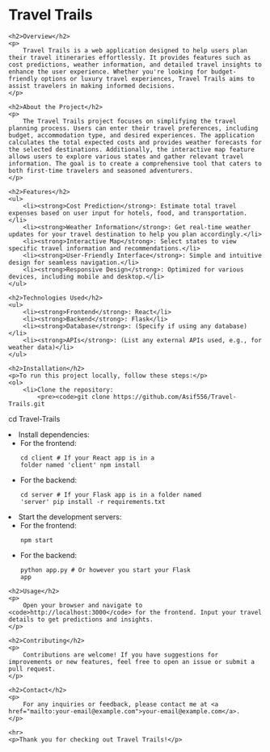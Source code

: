 <!DOCTYPE html>
<html lang="en">
<head>
    <meta charset="UTF-8">
    <meta name="viewport" content="width=device-width, initial-scale=1.0">
    <title>Travel Trails</title>
</head>
<body>
    <h1>Travel Trails</h1>

    <h2>Overview</h2>
    <p>
        Travel Trails is a web application designed to help users plan their travel itineraries effortlessly. It provides features such as cost predictions, weather information, and detailed travel insights to enhance the user experience. Whether you're looking for budget-friendly options or luxury travel experiences, Travel Trails aims to assist travelers in making informed decisions.
    </p>

    <h2>About the Project</h2>
    <p>
        The Travel Trails project focuses on simplifying the travel planning process. Users can enter their travel preferences, including budget, accommodation type, and desired experiences. The application calculates the total expected costs and provides weather forecasts for the selected destinations. Additionally, the interactive map feature allows users to explore various states and gather relevant travel information. The goal is to create a comprehensive tool that caters to both first-time travelers and seasoned adventurers.
    </p>

    <h2>Features</h2>
    <ul>
        <li><strong>Cost Prediction</strong>: Estimate total travel expenses based on user input for hotels, food, and transportation.</li>
        <li><strong>Weather Information</strong>: Get real-time weather updates for your travel destination to help you plan accordingly.</li>
        <li><strong>Interactive Map</strong>: Select states to view specific travel information and recommendations.</li>
        <li><strong>User-Friendly Interface</strong>: Simple and intuitive design for seamless navigation.</li>
        <li><strong>Responsive Design</strong>: Optimized for various devices, including mobile and desktop.</li>
    </ul>

    <h2>Technologies Used</h2>
    <ul>
        <li><strong>Frontend</strong>: React</li>
        <li><strong>Backend</strong>: Flask</li>
        <li><strong>Database</strong>: (Specify if using any database)</li>
        <li><strong>APIs</strong>: (List any external APIs used, e.g., for weather data)</li>
    </ul>

    <h2>Installation</h2>
    <p>To run this project locally, follow these steps:</p>
    <ol>
        <li>Clone the repository:
            <pre><code>git clone https://github.com/Asif556/Travel-Trails.git
cd Travel-Trails</code></pre>
        </li>
        <li>Install dependencies:
            <ul>
                <li>For the frontend:
                    <pre><code>cd client  # If your React app is in a folder named 'client'
npm install</code></pre>
                </li>
                <li>For the backend:
                    <pre><code>cd server  # If your Flask app is in a folder named 'server'
pip install -r requirements.txt</code></pre>
                </li>
            </ul>
        </li>
        <li>Start the development servers:
            <ul>
                <li>For the frontend:
                    <pre><code>npm start</code></pre>
                </li>
                <li>For the backend:
                    <pre><code>python app.py  # Or however you start your Flask app</code></pre>
                </li>
            </ul>
        </li>
    </ol>

    <h2>Usage</h2>
    <p>
        Open your browser and navigate to <code>http://localhost:3000</code> for the frontend. Input your travel details to get predictions and insights.
    </p>

    <h2>Contributing</h2>
    <p>
        Contributions are welcome! If you have suggestions for improvements or new features, feel free to open an issue or submit a pull request.
    </p>

    <h2>Contact</h2>
    <p>
        For any inquiries or feedback, please contact me at <a href="mailto:your-email@example.com">your-email@example.com</a>.
    </p>

    <hr>
    <p>Thank you for checking out Travel Trails!</p>
</body>
</html>
